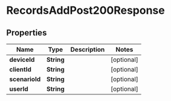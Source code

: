

# RecordsAddPost200Response


## Properties

| Name | Type | Description | Notes |
|------------ | ------------- | ------------- | -------------|
|**deviceId** | **String** |  |  [optional] |
|**clientId** | **String** |  |  [optional] |
|**scenarioId** | **String** |  |  [optional] |
|**userId** | **String** |  |  [optional] |



